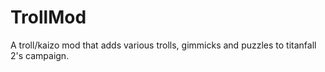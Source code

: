 # TrollMod
 A troll/kaizo mod that adds various trolls, gimmicks and puzzles to titanfall 2's campaign.
